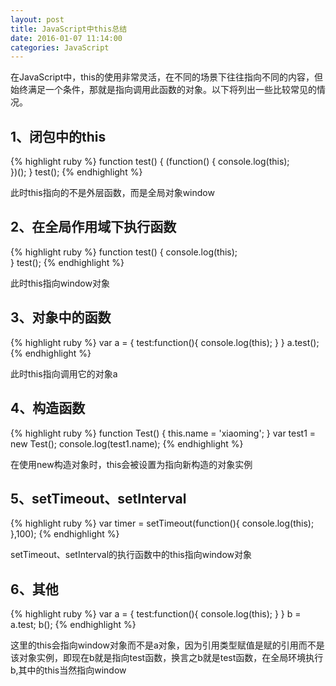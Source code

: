 ```yaml
---
layout: post
title: JavaScript中this总结
date: 2016-01-07 11:14:00
categories: JavaScript
---
```


在JavaScript中，this的使用非常灵活，在不同的场景下往往指向不同的内容，但始终满足一个条件，那就是指向调用此函数的对象。以下将列出一些比较常见的情况。

## 1、闭包中的this

{% highlight ruby %}
function test() {
	(function() {
		console.log(this);	
	})(); 
}
test();
{% endhighlight %}

此时this指向的不是外层函数，而是全局对象window

## 2、在全局作用域下执行函数

{% highlight ruby %}
function test() {
	console.log(this);	
}
test();
{% endhighlight %}

此时this指向window对象

## 3、对象中的函数

{% highlight ruby %}
var a = {
	test:function(){
		console.log(this);
	}
}
a.test();
{% endhighlight %}

此时this指向调用它的对象a

## 4、构造函数

{% highlight ruby %}
function Test() {
	this.name = 'xiaoming';
}
var test1 = new Test();
console.log(test1.name);
{% endhighlight %}

在使用new构造对象时，this会被设置为指向新构造的对象实例

## 5、setTimeout、setInterval

{% highlight ruby %}
var timer = setTimeout(function(){
	console.log(this);
},100);
{% endhighlight %}

setTimeout、setInterval的执行函数中的this指向window对象

## 6、其他

{% highlight ruby %}
var a = {
	test:function(){
		console.log(this);
	}
}
b = a.test;
b();
{% endhighlight %}

这里的this会指向window对象而不是a对象，因为引用类型赋值是赋的引用而不是该对象实例，即现在b就是指向test函数，换言之b就是test函数，在全局环境执行b,其中的this当然指向window
